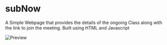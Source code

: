 # subNow
A Simple Webpage that provides the details of the ongoing Class along with the link to join the meeting.
Built using HTML and Javascript

![Preview](https://raw.githubusercontent.com/madhavbiju/subNow/main/assets/PreviewDesktop.png)
